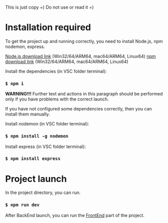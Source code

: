 This is just copy =) Do not use or read it =)

# Installation required

To get the project up and running correctly, you need to install Node.js, npm nodemon, express.

[Node.js download link](https://nodejs.org/en/download/current) (Win32/64/ARM64, mac64/ARM64, Linux64)
[npm download link](https://www.npmjs.com/package/download) (Win32/64/ARM64, mac64/ARM64, Linux64)

Іnstall the dependencies (in VSC folder terminal):

### `$ npm i`

**WARNING!!!** Further text and actions in this paragraph should be performed only if you have problems with the correct launch.

If you have not configured some dependencies correctly, then you can install them manually.

Install nodemon (in VSC folder terminal):

### `$ npm install -g nodemon`

Install express (in VSC folder terminal):

### `$ npm install express`

# Project launch

In the project directory, you can run.

### `$ npm run dev`

After BackEnd launch, you can run the [FrontEnd](https://github.com/Dimdim28/to_do_list_frontend) part of the project.
